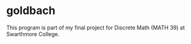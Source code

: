 # goldbach

This program is part of my final project for Discrete Math (MATH 39) at Swarthmore College.